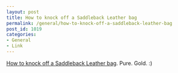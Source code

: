 ```yaml
---
layout: post
title: How to knock off a Saddleback Leather bag
permalink: /general/how-to-knock-off-a-saddleback-leather-bag
post_id: 1019
categories:
- General
- Link
---
```


[How to knock off a Saddleback Leather bag](http://youtu.be/a11wlngpuSY). Pure. Gold. :)

